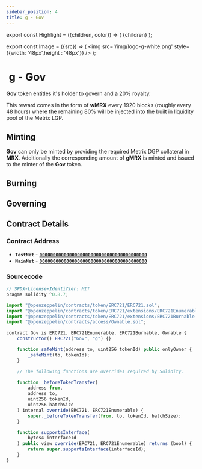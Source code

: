 ```yaml
---
sidebar_position: 4
title: g - Gov
---
```


export const Highlight = ({children, color}) => (
<span
style={{color}}>
{children}
</span>
);

export const Image = ({src}) => (
<img src='/img/logo-g-white.png' style={{width: '48px',height : '48px'}} />
);

# <Image  /> g - Gov

<Highlight color="#bf96c6">**Gov**</Highlight> token entitles it's holder to govern and a 20% royalty.

This reward comes in the form of <Highlight color="#bf96c6">**wMRX**</Highlight> every 1920 blocks (roughly every 48 hours) where the remaining 80% will be injected into the built in liquidity pool of the Metrix LGP.

## Minting

<Highlight color="#bf96c6">**Gov**</Highlight> can only be minted by providing the required Metrix DGP collateral in <Highlight color="#bf96c6">**MRX**</Highlight>. Additionally the corresponding amount of <Highlight color="#bf96c6">**gMRX**</Highlight> is minted and issued to the minter of the <Highlight color="#bf96c6">**Gov**</Highlight> token.

## Burning

## Governing

## Contract Details

### Contract Address

- **`TestNet`** - [**`0000000000000000000000000000000000000000`**](https://testnet-explorer.metrixcoin.com/contract/0000000000000000000000000000000000000000)
- **`MainNet`** - [**`0000000000000000000000000000000000000000`**](https://explorer.metrixcoin.com/contract/0000000000000000000000000000000000000000)

### Sourcecode

```js
// SPDX-License-Identifier: MIT
pragma solidity ^0.8.7;

import "@openzeppelin/contracts/token/ERC721/ERC721.sol";
import "@openzeppelin/contracts/token/ERC721/extensions/ERC721Enumerable.sol";
import "@openzeppelin/contracts/token/ERC721/extensions/ERC721Burnable.sol";
import "@openzeppelin/contracts/access/Ownable.sol";

contract Gov is ERC721, ERC721Enumerable, ERC721Burnable, Ownable {
    constructor() ERC721("Gov", "g") {}

    function safeMint(address to, uint256 tokenId) public onlyOwner {
        _safeMint(to, tokenId);
    }

    // The following functions are overrides required by Solidity.

    function _beforeTokenTransfer(
        address from,
        address to,
        uint256 tokenId,
        uint256 batchSize
    ) internal override(ERC721, ERC721Enumerable) {
        super._beforeTokenTransfer(from, to, tokenId, batchSize);
    }

    function supportsInterface(
        bytes4 interfaceId
    ) public view override(ERC721, ERC721Enumerable) returns (bool) {
        return super.supportsInterface(interfaceId);
    }
}

```
